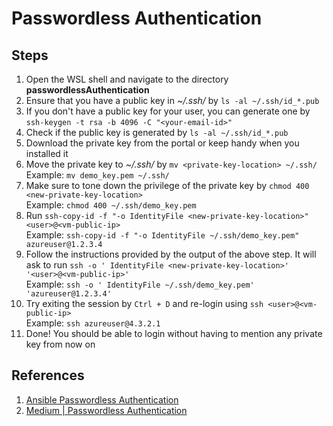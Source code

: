 # Passwordless Authentication

## Steps

1. Open the WSL shell and navigate to the directory **passwordlessAuthentication**
2. Ensure that you have a public key in _~/.ssh/_ by `ls -al ~/.ssh/id_*.pub`
3. If you don't have a public key for your user, you can generate one by `ssh-keygen -t rsa -b 4096 -C "<your-email-id>"`
4. Check if the public key is generated by `ls -al ~/.ssh/id_*.pub`
5. Download the private key from the portal or keep handy when you installed it
6. Move the private key to _~/.ssh/_ by `mv <private-key-location> ~/.ssh/`
   Example: `mv demo_key.pem ~/.ssh/`
7. Make sure to tone down the privilege of the private key by `chmod 400 <new-private-key-location>` \
   Example: `chmod 400 ~/.ssh/demo_key.pem`
8. Run `ssh-copy-id -f "-o IdentityFile <new-private-key-location>" <user>@<vm-public-ip>` \
   Example: `ssh-copy-id -f "-o IdentityFile ~/.ssh/demo_key.pem" azureuser@1.2.3.4`
9. Follow the instructions provided by the output of the above step. It will ask to run `ssh -o ' IdentityFile <new-private-key-location>' '<user>@<vm-public-ip>'` \
   Example: `ssh -o ' IdentityFile ~/.ssh/demo_key.pem' 'azureuser@1.2.3.4'`
10. Try exiting the session by `Ctrl + D` and re-login using `ssh <user>@<vm-public-ip>` \
    Example: `ssh azureuser@4.3.2.1`
11. Done! You should be able to login without having to mention any private key from now on

## References

1. [Ansible Passwordless Authentication](https://www.youtube.com/watch?v=ogLi-Tn-80A&list=PLdpzxOOAlwvLxd5nmtmORCmhD5jkrNbuE&index=2)
2. [Medium | Passwordless Authentication](https://linuxize.com/post/how-to-setup-passwordless-ssh-login/#:~:text=The%20easiest%20way%20to%20copy%20your%20public%20key,to%20enter%20the%20remote_username%20password%3A%20remote_username%40server_ip_address%27s%20password%3A%20Copy)